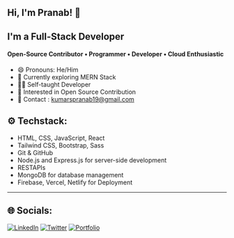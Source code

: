 ## Hi, I'm Pranab! 👋
## I'm a Full-Stack Developer
#### Open-Source Contributor • Programmer • Developer • Cloud Enthusiastic

- 😄 Pronouns: He/Him 
- 🌱 Currently exploring MERN Stack
- 🧑‍💻 Self-taught Developer
- 📖 Interested in Open Source Contribution
- 📧 Contact : kumarspranab19@gmail.com

## ⚙️ Techstack:
* HTML, CSS, JavaScript, React
* Tailwind CSS, Bootstrap, Sass
* Git & GitHub
* Node.js and Express.js for server-side development
* RESTAPIs
* MongoDB for database management
* Firebase, Vercel, Netlify for Deployment 

---

## 🌐 Socials: 
[![LinkedIn](https://img.shields.io/badge/LinkedIn-0077B5?style=for-the-badge&logo=linkedin&logoColor=white)](https://www.linkedin.com/in/pranabks/) [![Twitter](https://img.shields.io/badge/Twitter-1DA1F2?style=for-the-badge&logo=twitter&logoColor=white)](https://twitter.com/PranavvvKS)
[![Portfolio](https://img.shields.io/badge/portfolio-%23000000.svg?style=for-the-badge&logo=user&logoColor=black)](https://pranabportfolio.web.app/)
